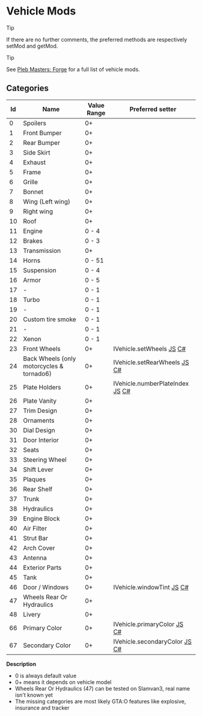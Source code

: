 ﻿# Vehicle Mods

> [!TIP]
> If there are no further comments, the preferred methods are respectively setMod and getMod.

> [!TIP]
> See <a href='https://forge.plebmasters.de/vehiclemods'>Pleb Masters: Forge</a> for a full list of vehicle mods.

## Categories

| Id  | Name                                      | Value Range | Preferred setter                                                                                                                                                                                                                                                            |
|-----|-------------------------------------------|-------------|-----------------------------------------------------------------------------------------------------------------------------------------------------------------------------------------------------------------------------------------------------------------------------|
| 0   | Spoilers                                  | 0+          |                                                                                                                                                                                                                                                                             |
| 1   | Front Bumper                              | 0+          |                                                                                                                                                                                                                                                                             |
| 2   | Rear Bumper                               | 0+          |                                                                                                                                                                                                                                                                             |
| 3   | Side Skirt                                | 0+          |                                                                                                                                                                                                                                                                             |
| 4   | Exhaust                                   | 0+          |                                                                                                                                                                                                                                                                             |
| 5   | Frame                                     | 0+          |                                                                                                                                                                                                                                                                             |
| 6   | Grille                                    | 0+          |                                                                                                                                                                                                                                                                             |
| 7   | Bonnet                                    | 0+          |                                                                                                                                                                                                                                                                             |
| 8   | Wing (Left wing)                          | 0+          |                                                                                                                                                                                                                                                                             |
| 9   | Right wing                                | 0+          |                                                                                                                                                                                                                                                                             |
| 10  | Roof                                      | 0+          |                                                                                                                                                                                                                                                                             |
| 11  | Engine                                    | 0 - 4       |                                                                                                                                                                                                                                                                             |
| 12  | Brakes                                    | 0 - 3       |                                                                                                                                                                                                                                                                             |
| 13  | Transmission                              | 0+          |                                                                                                                                                                                                                                                                             |
| 14  | Horns                                     | 0 - 51      |                                                                                                                                                                                                                                                                             |
| 15  | Suspension                                | 0 - 4       |                                                                                                                                                                                                                                                                             |
| 16  | Armor                                     | 0 - 5       |                                                                                                                                                                                                                                                                             |
| 17  | -                                         | 0 - 1       |                                                                                                                                                                                                                                                                             |
| 18  | Turbo                                     | 0 - 1       |                                                                                                                                                                                                                                                                             |
| 19  | -                                         | 0 - 1       |                                                                                                                                                                                                                                                                             |
| 20  | Custom tire smoke                         | 0 - 1       |                                                                                                                                                                                                                                                                             |
| 21  | -                                         | 0 - 1       |                                                                                                                                                                                                                                                                             |
| 22  | Xenon                                     | 0 - 1       |                                                                                                                                                                                                                                                                             |
| 23  | Front Wheels                              | 0+          | IVehicle.setWheels [JS](http://docs.altv.mp/js/api/alt-server.Vehicle.html#_altmp_altv_types_alt_server_Vehicle_setWheels) [C#](http://docs.altv.mp/cs/api/AltV.Net.Elements.Entities.IVehicle.html#AltV_Net_Elements_Entities_IVehicle_SetWheels_System_Byte_System_Byte_) |
| 24  | Back Wheels (only motorcycles & tornado6) | 0+          | IVehicle.setRearWheels [JS](http://docs.altv.mp/js/api/alt-server.Vehicle.html#_altmp_altv_types_alt_server_Vehicle_setRearWheels) [C#](http://docs.altv.mp/cs/api/AltV.Net.Elements.Entities.IVehicle.html#AltV_Net_Elements_Entities_IVehicle_RearWheel)                  |
| 25  | Plate Holders                             | 0+          | IVehicle.numberPlateIndex [JS](http://docs.altv.mp/js/api/alt-server.Vehicle.html#_altmp_altv_types_alt_server_Vehicle_numberPlateIndex) [C#](http://docs.altv.mp/cs/api/AltV.Net.Elements.Entities.IVehicle.html#AltV_Net_Elements_Entities_IVehicle_NumberplateIndex)     |
| 26  | Plate Vanity                              | 0+          |                                                                                                                                                                                                                                                                             |
| 27  | Trim Design                               | 0+          |                                                                                                                                                                                                                                                                             |
| 28  | Ornaments                                 | 0+          |                                                                                                                                                                                                                                                                             |
| 30  | Dial Design                               | 0+          |                                                                                                                                                                                                                                                                             |
| 31  | Door Interior                             | 0+          |                                                                                                                                                                                                                                                                             |
| 32  | Seats                                     | 0+          |                                                                                                                                                                                                                                                                             |
| 33  | Steering Wheel                            | 0+          |                                                                                                                                                                                                                                                                             |
| 34  | Shift Lever                               | 0+          |                                                                                                                                                                                                                                                                             |
| 35  | Plaques                                   | 0+          |                                                                                                                                                                                                                                                                             |
| 36  | Rear Shelf                                | 0+          |                                                                                                                                                                                                                                                                             |
| 37  | Trunk                                     | 0+          |                                                                                                                                                                                                                                                                             |
| 38  | Hydraulics                                | 0+          |                                                                                                                                                                                                                                                                             |
| 39  | Engine Block                              | 0+          |                                                                                                                                                                                                                                                                             |
| 40  | Air Filter                                | 0+          |                                                                                                                                                                                                                                                                             |
| 41  | Strut Bar                                 | 0+          |                                                                                                                                                                                                                                                                             |
| 42  | Arch Cover                                | 0+          |                                                                                                                                                                                                                                                                             |
| 43  | Antenna                                   | 0+          |                                                                                                                                                                                                                                                                             |
| 44  | Exterior Parts                            | 0+          |                                                                                                                                                                                                                                                                             |
| 45  | Tank                                      | 0+          |                                                                                                                                                                                                                                                                             |
| 46  | Door / Windows                            | 0+          | IVehicle.windowTint [JS](https://docs.altv.mp/js/api/alt-server.Vehicle.html#_altmp_altv_types_alt_server_Vehicle_windowTint) [C#](https://docs.altv.mp/cs/api/AltV.Net.Elements.Entities.Vehicle.html#AltV_Net_Elements_Entities_Vehicle_WindowTint)                       |
| 47  | Wheels Rear Or Hydraulics                 | 0+          |                                                                                                                                                                                                                                                                             |
| 48  | Livery                                    | 0+          |                                                                                                                                                                                                                                                                             |
| 66  | Primary Color                             | 0+          | IVehicle.primaryColor [JS](http://docs.altv.mp/js/api/alt-server.Vehicle.html#_altmp_altv_types_alt_server_Vehicle_primaryColor) [C#](http://docs.altv.mp/cs/api/AltV.Net.Elements.Entities.IVehicle.html#AltV_Net_Elements_Entities_IVehicle_PrimaryColor)                 |
| 67  | Secondary Color                           | 0+          | IVehicle.secondaryColor [JS](http://docs.altv.mp/js/api/alt-server.Vehicle.html#_altmp_altv_types_alt_server_Vehicle_secondaryColor) [C#](http://docs.altv.mp/cs/api/AltV.Net.Elements.Entities.IVehicle.html#AltV_Net_Elements_Entities_IVehicle_SecondaryColor)           |

**Description**

- 0 is always default value
- 0+ means it depends on vehicle model
- Wheels Rear Or Hydraulics (47) can be tested on Slamvan3, real name isn't known yet
- The missing categories are most likely GTA:O features like explosive, insurance and tracker